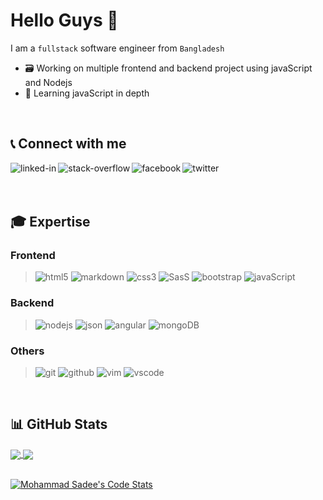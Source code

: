# Hello Guys 👋
I am a `fullstack` software engineer from `Bangladesh`

- 🗃️ Working on multiple frontend and backend project using javaScript and Nodejs
- 🎯 Learning javaScript in depth
<br>

## 📞 Connect with me

[<img align="left" alt="linked-in" src="https://img.shields.io/badge/linkedin-%230077B5.svg?&style=for-the-badge&logo=linkedin&logoColor=white" />](https://www.linkedin.com/in/mohammad-sadee-228306203/)

[<img align="left" alt="stack-overflow" src="https://img.shields.io/badge/stack%20overflow-FE7A16?logo=stack-overflow&logoColor=white&style=for-the-badge" />](https://stackoverflow.com/users/16143606/mohammad-sadee)

[<img align="left" alt="facebook" src="https://img.shields.io/badge/facebook-%231877F2.svg?&style=for-the-badge&logo=facebook&logoColor=white" />](https://www.facebook.com/codewithsadee/)

[<img align="left" alt="twitter" src="https://img.shields.io/badge/twitter-%231DA1F2.svg?&style=for-the-badge&logo=twitter&logoColor=white" />](https://twitter.com/codewithsadee/)

<br>
<br>
<br>

## 🎓 Expertise

### Frontend
> ![html5](https://img.shields.io/badge/html5-f06529?&style=for-the-badge&logo=html5&logoColor=f06529&colorA=eeeeee&colorB=f06529)
> ![markdown](https://img.shields.io/badge/markdown-0077b5?style=for-the-badge&logo=markdown&logoColor=444444&colorA=eeeeee&colorB=444444)
> ![css3](https://img.shields.io/badge/css3-2965f1?&style=for-the-badge&logo=css3&logoColor=2965f1&colorA=eeeeee&colorB=2965f1)
> ![SasS](https://img.shields.io/badge/sass-cd6799?&style=for-the-badge&logo=sass&logoColor=cd6799&colorA=eeeeee&colorB=cd6799)
> ![bootstrap](https://img.shields.io/badge/bootstrap-553c7b?style=for-the-badge&logo=bootstrap&logoColor=553c7b&colorA=eeeeee&colorB=553c7b)
> ![javaScript](https://img.shields.io/badge/javascript-f0db4f?&style=for-the-badge&logo=javascript&logoColor=323330&colorA=eeeeee&colorB=f0db4f)

### Backend
> ![nodejs](https://img.shields.io/badge/node.js-3c873a?style=for-the-badge&logo=node.js&logoColor=3c873a&colorA=eeeeee&colorB=3c873a)
> ![json](https://img.shields.io/badge/%7Bjson%7D-brightgreen?style=for-the-badge&logo=json&logoColor=444444&colorA=eeeeee&colorB=000000)
> ![angular](https://img.shields.io/badge/angular-a6120d?style=for-the-badge&logo=angular&logoColor=a6120d&colorA=eeeeee&colorB=a6120d)
> ![mongoDB](https://img.shields.io/badge/mongodb-a6120d?style=for-the-badge&logo=mongodb&logoColor=3fa037&colorA=eeeeee&colorB=3fa037)

### Others
> ![git](https://img.shields.io/badge/git-f34f29?&style=for-the-badge&logo=git&logoColor=f34f29&colorA=eeeeee&colorB=f34f29)
> ![github](https://img.shields.io/badge/github-1d202d?style=for-the-badge&logo=github&logoColor=1d202d&colorA=eeeeee&colorB=1d202d)
> ![vim](https://img.shields.io/badge/vim-009900?&style=for-the-badge&logo=vim&logoColor=009900&colorA=eeeeee&colorB=009900)
> ![vscode](https://img.shields.io/badge/vscode-0078d7?style=for-the-badge&logo=visualstudiocode&logoColor=0078d7&colorA=eeeeee&colorB=0078d7)

<br>

##  &#x1F4CA; GitHub Stats

<a href="https://github.com/anuraghazra/convoychat">
  <img align="center" src="https://github-readme-stats.vercel.app/api?username=codewithsadee&show_icons=true&theme=ayu-mirage&count_private=true&hide_border=true&border_radius=10&custom_title=Github%20Stats&hide=prs" />
</a>

<a href="https://github.com/anuraghazra/convoychat">
  <img align="center" src="https://github-readme-stats.vercel.app/api/top-langs/?username=codewithsadee&layout=compact&theme=ayu-mirage&hide_border=true&border_radius=10&count_private=true" />
</a>

<br>
<br>

[![Mohammad Sadee's Code Stats](https://github-readme-stats.vercel.app/api/wakatime?username=@codewithsadee&layout=compact&theme=ayu-mirage&hide_border=true&border_radius=10&custom_title=Code%20Stats)](https://github.com/anuraghazra/github-readme-stats)
